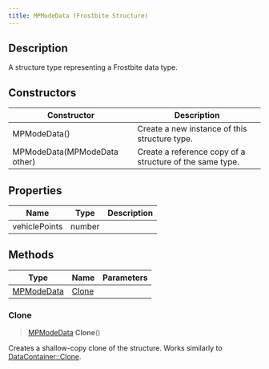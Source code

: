 ```yaml
---
title: MPModeData (Frostbite Structure)
---
```

## Description

A structure type representing a Frostbite data type.

## Constructors

| Constructor                  | Description                                              |
| ---------------------------- | -------------------------------------------------------- |
| MPModeData()                 | Create a new instance of this structure type.            |
| MPModeData(MPModeData other) | Create a reference copy of a structure of the same type. |

## Properties

| Name          | Type   | Description |
| ------------- | ------ | ----------- |
| vehiclePoints | number |             |

## Methods

| Type                     | Name            | Parameters |
| ------------------------ | --------------- | ---------- |
| [MPModeData](MPModeData) | [Clone](#clone) |            |

### Clone

> [MPModeData](MPModeData) **Clone**()

Creates a shallow-copy clone of the structure. Works similarly to [DataContainer::Clone](/vext/ref/cls/shr/datacontainer#clone).
